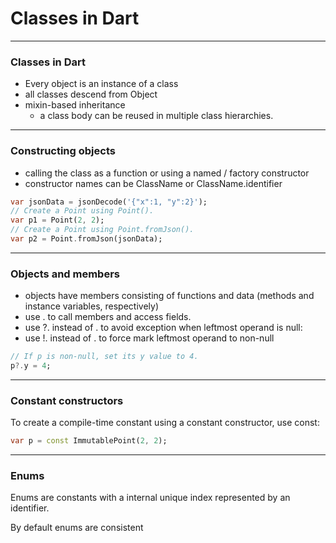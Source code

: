# Classes in Dart

---
### Classes in Dart
- Every object is an instance of a class 
- all classes descend from Object
- mixin-based inheritance
    - a class body can be reused in multiple class hierarchies.

---
### Constructing objects
- calling the class as a function or using a named / factory constructor
- constructor names can be ClassName or ClassName.identifier

```dart
var jsonData = jsonDecode('{"x":1, "y":2}');
// Create a Point using Point().
var p1 = Point(2, 2);
// Create a Point using Point.fromJson().
var p2 = Point.fromJson(jsonData);
```

---
### Objects and members
- objects have members consisting of functions and data (methods and instance variables, respectively)
- use . to call members and access fields.
- use ?. instead of . to avoid exception when leftmost operand is null:
- use !. instead of . to force mark leftmost operand to non-null

```dart
// If p is non-null, set its y value to 4.
p?.y = 4;
```

---
### Constant constructors
To create a compile-time constant using a constant constructor, use const:

```dart
var p = const ImmutablePoint(2, 2);
```

---
### Enums
Enums are constants with a internal unique index represented by an identifier.

By default enums are consistent